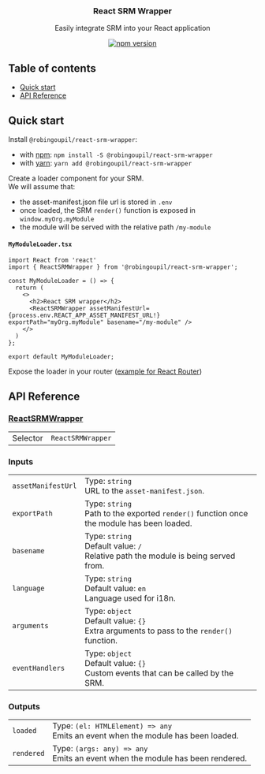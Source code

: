 <h3 align="center">React SRM Wrapper</h3>

<p align="center">
  Easily integrate SRM into your React application
</p>

<p align="center">
  <a href="https://badge.fury.io/js/%40robingoupil%2Freact-srm-wrapper"><img src="https://badge.fury.io/js/%40robingoupil%2Freact-srm-wrapper.svg" alt="npm version" ></a>
</p>

## Table of contents

- [Quick start](#quick-start)
- [API Reference](#api-reference)

## Quick start

Install `@robingoupil/react-srm-wrapper`:

- with [npm](https://www.npmjs.com/): `npm install -S @robingoupil/react-srm-wrapper`
- with [yarn](https://yarnpkg.com/): `yarn add @robingoupil/react-srm-wrapper`

Create a loader component for your SRM.  
We will assume that:
* the asset-manifest.json file url is stored in `.env`  
* once loaded, the SRM `render()` function is exposed in `window.myOrg.myModule`
* the module will be served with the relative path `/my-module`

#### **`MyModuleLoader.tsx`**
```tsx
import React from 'react'
import { ReactSRMWrapper } from '@robingoupil/react-srm-wrapper';

const MyModuleLoader = () => {
  return (
    <>
      <h2>React SRM wrapper</h2>
      <ReactSRMWrapper assetManifestUrl={process.env.REACT_APP_ASSET_MANIFEST_URL!} exportPath="myOrg.myModule" basename="/my-module" />
    </>
  )
};

export default MyModuleLoader;
```

Expose the loader in your router ([example for React Router](https://reactrouter.com/web/guides/quick-start/1st-example-basic-routing))

## API Reference

### [ReactSRMWrapper](https://github.com/rgoupil/react-srm-wrapper/blob/master/index.tsx)

|||
|-|-|
| Selector | `ReactSRMWrapper` |

### Inputs
|||
|-|-|
| `assetManifestUrl` | Type: `string` <br /> URL to the `asset-manifest.json`. |
| `exportPath` | Type: `string` <br /> Path to the exported `render()` function once the module has been loaded. |
| `basename` | Type: `string` <br /> Default value: `/` <br /> Relative path the module is being served from. |
| `language` | Type: `string` <br /> Default value: `en` <br /> Language used for i18n. |
| `arguments` | Type: `object` <br /> Default value: `{}` <br /> Extra arguments to pass to the `render()` function. |
| `eventHandlers` | Type: `object` <br /> Default value: `{}` <br /> Custom events that can be called by the SRM. |

### Outputs
|||
|-|-|
| `loaded` | Type: `(el: HTMLElement) => any` <br /> Emits an event when the module has been loaded. |
| `rendered` | Type: `(args: any) => any` <br /> Emits an event when the module has been rendered. |
